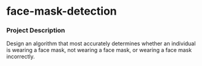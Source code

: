 # face-mask-detection

### Project Description
Design an algorithm that most accurately determines whether an individual is wearing a face mask, not wearing a face mask, or wearing a face mask incorrectly. 
